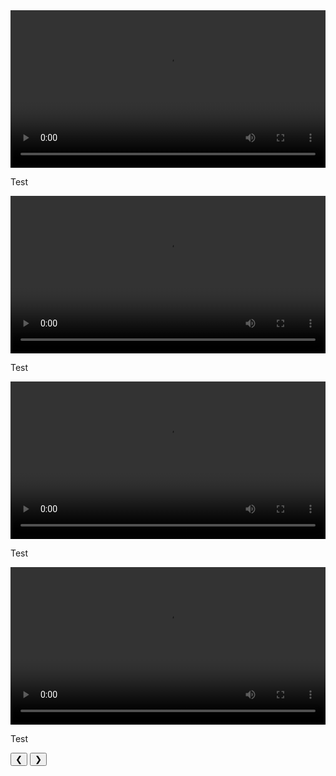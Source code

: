 <div markdown="0">
    <div class="slideshow-container">
        <video class="mySlides_vid" style="width:100%" loading="lazy" controls>
            <source src="/images/projects/dcit_bootcamp/videos/maze_success.mp4" type="video/mp4">
            Your browser does not support the video tag.
        </video>
        <div class="caption-container">
            <p>Test</p>
        </div>
        <video class="mySlides_vid" style="width:100%" loading="lazy" controls>
            <source src="/images/projects/dcit_bootcamp/videos/maze_success2.mp4" type="video/mp4">
            Your browser does not support the video tag.
        </video>
        <div class="caption-container">
            <p>Test</p>
        </div>
        <video class="mySlides_vid" style="width:100%" loading="lazy" controls>
            <source src="/images/projects/dcit_bootcamp/videos/creating_path.mp4" type="video/mp4">
            Your browser does not support the video tag.
        </video>
        <div class="caption-container">
            <p>Test</p>
        </div>
        <video class="mySlides_vid" style="width:100%" loading="lazy" controls>
            <source src="/images/projects/dcit_bootcamp/videos/bot_humans.mp4" type="video/mp4">
            Your browser does not support the video tag.
        </video>
        <div class="caption-container">
            <p>Test</p>
        </div>
        <button class="prev_vid" onclick="plusDivs(-1)">&#10094;</button>
        <button class="next_vid" onclick="plusDivs(1)">&#10095;</button>
    </div>
</div>

<script>
var slideIndex = 1;
showDivs(slideIndex);

function plusDivs(n) {
  showDivs(slideIndex += n);
}

function showDivs(n) {
  var i;
  var x = document.getElementsByClassName("mySlides_vid");
  if (n > x.length) {slideIndex = 1}
  if (n < 1) {slideIndex = x.length}
  for (i = 0; i < x.length; i++) {
    x[i].style.display = "none";  
  }
  x[slideIndex-1].style.display = "block";  
}
</script>
